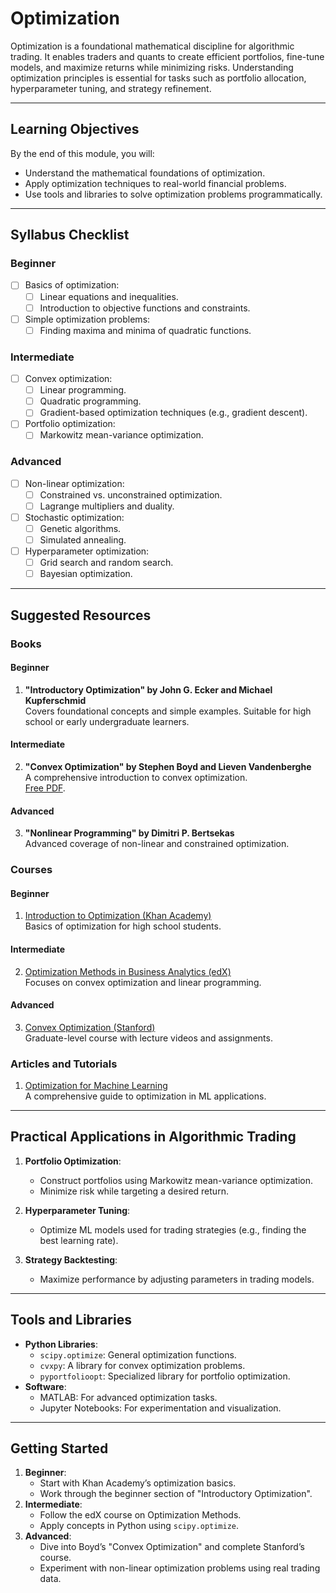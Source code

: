 # Optimization

Optimization is a foundational mathematical discipline for algorithmic trading. It enables traders and quants to create efficient portfolios, fine-tune models, and maximize returns while minimizing risks. Understanding optimization principles is essential for tasks such as portfolio allocation, hyperparameter tuning, and strategy refinement.

---

## Learning Objectives

By the end of this module, you will:
- Understand the mathematical foundations of optimization.
- Apply optimization techniques to real-world financial problems.
- Use tools and libraries to solve optimization problems programmatically.

---

## Syllabus Checklist

### Beginner
- [ ] Basics of optimization:
  - [ ] Linear equations and inequalities.
  - [ ] Introduction to objective functions and constraints.
- [ ] Simple optimization problems:
  - [ ] Finding maxima and minima of quadratic functions.

### Intermediate
- [ ] Convex optimization:
  - [ ] Linear programming.
  - [ ] Quadratic programming.
  - [ ] Gradient-based optimization techniques (e.g., gradient descent).
- [ ] Portfolio optimization:
  - [ ] Markowitz mean-variance optimization.

### Advanced
- [ ] Non-linear optimization:
  - [ ] Constrained vs. unconstrained optimization.
  - [ ] Lagrange multipliers and duality.
- [ ] Stochastic optimization:
  - [ ] Genetic algorithms.
  - [ ] Simulated annealing.
- [ ] Hyperparameter optimization:
  - [ ] Grid search and random search.
  - [ ] Bayesian optimization.

---

## Suggested Resources

### Books
#### Beginner
1. **"Introductory Optimization" by John G. Ecker and Michael Kupferschmid**  
   Covers foundational concepts and simple examples. Suitable for high school or early undergraduate learners.

#### Intermediate
2. **"Convex Optimization" by Stephen Boyd and Lieven Vandenberghe**  
   A comprehensive introduction to convex optimization.  
   [Free PDF](https://web.stanford.edu/~boyd/cvxbook/).

#### Advanced
3. **"Nonlinear Programming" by Dimitri P. Bertsekas**  
   Advanced coverage of non-linear and constrained optimization.

### Courses
#### Beginner
1. [Introduction to Optimization (Khan Academy)](https://www.khanacademy.org/)  
   Basics of optimization for high school students.

#### Intermediate
2. [Optimization Methods in Business Analytics (edX)](https://www.edx.org/)  
   Focuses on convex optimization and linear programming.

#### Advanced
3. [Convex Optimization (Stanford)](https://web.stanford.edu/~boyd/cvxbook/)  
   Graduate-level course with lecture videos and assignments.

### Articles and Tutorials
1. [Optimization for Machine Learning](https://arxiv.org/abs/1610.05367)  
   A comprehensive guide to optimization in ML applications.

---

## Practical Applications in Algorithmic Trading

1. **Portfolio Optimization**:
   - Construct portfolios using Markowitz mean-variance optimization.
   - Minimize risk while targeting a desired return.

2. **Hyperparameter Tuning**:
   - Optimize ML models used for trading strategies (e.g., finding the best learning rate).

3. **Strategy Backtesting**:
   - Maximize performance by adjusting parameters in trading models.

---

## Tools and Libraries
- **Python Libraries**:
  - `scipy.optimize`: General optimization functions.
  - `cvxpy`: A library for convex optimization problems.
  - `pyportfolioopt`: Specialized library for portfolio optimization.
- **Software**:
  - MATLAB: For advanced optimization tasks.
  - Jupyter Notebooks: For experimentation and visualization.

---

## Getting Started

1. **Beginner**:
   - Start with Khan Academy’s optimization basics.
   - Work through the beginner section of "Introductory Optimization".
2. **Intermediate**:
   - Follow the edX course on Optimization Methods.
   - Apply concepts in Python using `scipy.optimize`.
3. **Advanced**:
   - Dive into Boyd’s "Convex Optimization" and complete Stanford’s course.
   - Experiment with non-linear optimization problems using real trading data.
